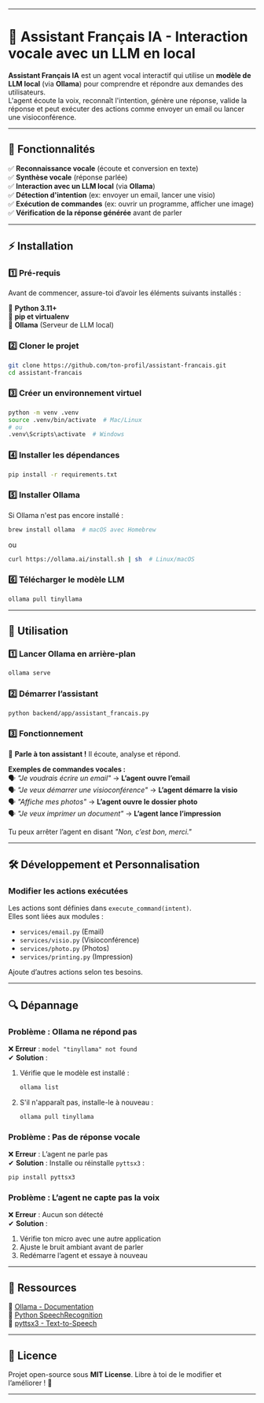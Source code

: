 
---

# 🚀 Assistant Français IA - Interaction vocale avec un LLM en local

**Assistant Français IA** est un agent vocal interactif qui utilise un **modèle de LLM local** (via **Ollama**) pour comprendre et répondre aux demandes des utilisateurs.  
L'agent écoute la voix, reconnaît l'intention, génère une réponse, valide la réponse et peut exécuter des actions comme envoyer un email ou lancer une visioconférence.

---

## **📌 Fonctionnalités**
✅ **Reconnaissance vocale** (écoute et conversion en texte)  
✅ **Synthèse vocale** (réponse parlée)  
✅ **Interaction avec un LLM local** (via **Ollama**)  
✅ **Détection d'intention** (ex: envoyer un email, lancer une visio)  
✅ **Exécution de commandes** (ex: ouvrir un programme, afficher une image)  
✅ **Vérification de la réponse générée** avant de parler  

---

## **⚡ Installation**

### **1️⃣ Pré-requis**
Avant de commencer, assure-toi d’avoir les éléments suivants installés :

🔹 **Python 3.11+**  
🔹 **pip et virtualenv**  
🔹 **Ollama** (Serveur de LLM local)  

### **2️⃣ Cloner le projet**
```bash
git clone https://github.com/ton-profil/assistant-francais.git
cd assistant-francais
```

### **3️⃣ Créer un environnement virtuel**
```bash
python -m venv .venv
source .venv/bin/activate  # Mac/Linux
# ou
.venv\Scripts\activate  # Windows
```

### **4️⃣ Installer les dépendances**
```bash
pip install -r requirements.txt
```

### **5️⃣ Installer Ollama**
Si Ollama n'est pas encore installé :
```bash
brew install ollama  # macOS avec Homebrew
```
ou
```bash
curl https://ollama.ai/install.sh | sh  # Linux/macOS
```

### **6️⃣ Télécharger le modèle LLM**
```bash
ollama pull tinyllama
```

---

## **🚀 Utilisation**
### **1️⃣ Lancer Ollama en arrière-plan**
```bash
ollama serve
```

### **2️⃣ Démarrer l’assistant**
```bash
python backend/app/assistant_francais.py
```

### **3️⃣ Fonctionnement**
📢 **Parle à ton assistant !** Il écoute, analyse et répond.  

**Exemples de commandes vocales :**  
🗣️ *"Je voudrais écrire un email"* → **L’agent ouvre l’email**  
🗣️ *"Je veux démarrer une visioconférence"* → **L’agent démarre la visio**  
🗣️ *"Affiche mes photos"* → **L’agent ouvre le dossier photo**  
🗣️ *"Je veux imprimer un document"* → **L’agent lance l’impression**  

Tu peux arrêter l’agent en disant *"Non, c’est bon, merci."*  

---

## **🛠️ Développement et Personnalisation**
### **Modifier les actions exécutées**
Les actions sont définies dans `execute_command(intent)`.  
Elles sont liées aux modules :
- `services/email.py` (Email)
- `services/visio.py` (Visioconférence)
- `services/photo.py` (Photos)
- `services/printing.py` (Impression)

Ajoute d’autres actions selon tes besoins.

---

## **🔍 Dépannage**
### **Problème : Ollama ne répond pas**
❌ **Erreur** : `model "tinyllama" not found`  
✔ **Solution** :  
1. Vérifie que le modèle est installé :  
   ```bash
   ollama list
   ```
2. S'il n'apparaît pas, installe-le à nouveau :  
   ```bash
   ollama pull tinyllama
   ```

### **Problème : Pas de réponse vocale**
❌ **Erreur** : L’agent ne parle pas  
✔ **Solution** : Installe ou réinstalle `pyttsx3` :  
```bash
pip install pyttsx3
```

### **Problème : L’agent ne capte pas la voix**
❌ **Erreur** : Aucun son détecté  
✔ **Solution** :  
1. Vérifie ton micro avec une autre application  
2. Ajuste le bruit ambiant avant de parler  
3. Redémarre l’agent et essaye à nouveau  

---

## **🔗 Ressources**
🔹 [Ollama - Documentation](https://ollama.ai/docs)  
🔹 [Python SpeechRecognition](https://pypi.org/project/SpeechRecognition/)  
🔹 [pyttsx3 - Text-to-Speech](https://pypi.org/project/pyttsx3/)  

---

## **📜 Licence**
Projet open-source sous **MIT License**. Libre à toi de le modifier et l’améliorer ! 🚀  

---

